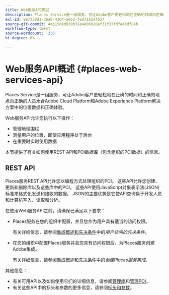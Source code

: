 ```yaml
---
title: Web服务API概述
description: Places Service是一组服务，可让Adobe客户更轻松地在正确的时间和正确的地点向正确的人员水合Adobe Experience Cloud和Adobe Experience Platform解决方案中的位置数据和正确体验。
exl-id: 9e7358d1-3ba0-4304-aeb2-fed7162afb57
source-git-commit: 4ab15ded930b31e4e06920af31f37fdfe45df8eb
workflow-type: tm+mt
source-wordcount: '335'
ht-degree: 0%

---
```


# Web服务API概述 {#places-web-services-api}

Places Service是一组服务，可让Adobe客户更轻松地在正确的时间和正确的地点向正确的人员水合Adobe Cloud Platform和Adobe Experience Platform解决方案中的位置数据和正确体验。

Web服务API允许您执行以下操作：

* 管理地理围栏
* 测量用户的位置，即使应用程序处于后台
* 在重要时实时使用数据

本节提供了有关如何使用REST API和POI数据库（包含组织的POI数据）的信息。

## REST API

Places服务REST API允许您以编程方式处理组织的POI。 这些API允许您创建、更新和删除库以及这些库中的POI。 这些API使用JavaScript对象表示法(JSON)标准来格式化发送和接收的数据。 JSON的主要优势是它使API查询易于开发人员和计算机写入、读取和分析。

在使用Web服务API之前，请确保已满足以下要求：

* Places服务在您的组织中配置，并且您作为用户具有适当的访问权限。

  有关详细信息，请参阅[集成概述和先决条件](/help/web-service-api/adobe-i-o-integration.md)中的&#x200B;*用户访问的先决条件*。

* 在您的组织中配置Places服务并且您具有访问权限后，为Places服务创建Adobe集成。

  有关详细信息，请参阅[集成概述和先决条件](/help/web-service-api/adobe-i-o-integration.md)中的&#x200B;*创建Places服务集成*。

其他信息：

* 有关可用API以及如何使用它们的详细信息，请参阅[管理库](/help/web-service-api/api-usage/manage-libraries/manage-libraries.md)和[管理POI](/help/web-service-api/api-usage/manage-pois/manage-pois.md)。
* 有关这些API中的标头和参数的更多信息，请参阅[标头和参数](/help/web-service-api/api-usage/headers-and-parameters.md)。
